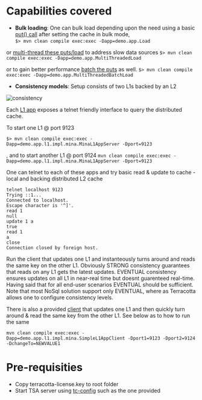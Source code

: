 # Capabilities covered
* **Bulk loading**: One can bulk load depending upon the need using a basic [put() call](src/main/java/demo/app/Load.java) after setting the cache in bulk mode,  
`$> mvn clean compile exec:exec -Dapp=demo.app.Load`

or [multi-thread these puts/load](src/main/java/demo/app/MultiThreadedLoad.java) to address slow data sources
`$> mvn clean compile exec:exec -Dapp=demo.app.MultiThreadedLoad`

or to gain better performance [batch the puts](src/main/java/demo/app/MultiThreadedBatchLoad.java) as well.
`$> mvn clean compile exec:exec -Dapp=demo.app.MultiThreadedBatchLoad`




* **Consistency models**: Setup consists of two L1s backed by an L2
 

![consistency](https://raw.github.com/vinaynair/tc-labs/master/lab2/src/main/resources/consistency.jpg "consistency model illustration")


 Each [L1 app](src/main/java/demo/app/l1/impl/mina/MinaL1AppServer.java) exposes a telnet friendly interface to query the distributed cache.

 To start one L1 @ port 9123
 
`$> mvn clean compile exec:exec -Dapp=demo.app.l1.impl.mina.MinaL1AppServer -Dport=9123`

, and to start another L1 @ port 9124
`mvn clean compile exec:exec -Dapp=demo.app.l1.impl.mina.MinaL1AppServer -Dport=9123`
 
 One can telnet to each of these apps and try basic read & update to cache - local and backing distributed L2 cache
 ```
 telnet localhost 9123
 Trying ::1...
 Connected to localhost.
 Escape character is '^]'.
 read 1
 null
 update 1 a
 true
 read 1
 a
 close
 Connection closed by foreign host.
 ```
 
 Run the client that updates one L1 and instanteously turns around and reads the same key on the other L1. 
 Obviously STRONG consistency guarantees that reads on any L1 gets the latest updates.
 EVENTUAL consistency ensures updates on all L1 in near-real time but doesnt guarenteed real-time. 
 Having said that for all end-user scenarios EVENTUAL should be sufficient. Note that most NoSql solution support only EVENTUAL, where as Terracotta allows one to configure consistency levels.
 
 There is also a provided [client](src/main/java/demo/app/l1/impl/mina/SimpleL1AppClient.java) that updates one L1 and then quickly turn around & read the same key from the other L1. See below as to how to run the same
 
 ```
 mvn clean compile exec:exec -Dapp=demo.app.l1.impl.mina.SimpleL1AppClient -Dport1=9123 -Dport2=9124 -DchangeTo=NEWVALUE1
 ```
 
# Pre-requisities
* Copy terracotta-license.key to root folder
* Start TSA server using [tc-config](src/main/resources/tc-config.xml) such as the one provided 





